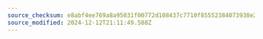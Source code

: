 ```yaml
---
source_checksum: e8abf4ee769a8a95031f00772d108437c7710f85552384073938e22366c53cf4
source_modified: 2024-12-12T21:11:49.588Z
---
```


